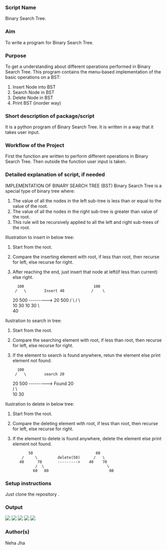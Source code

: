 ### Script Name
Binary Search Tree.

### Aim
To write a program for Binary Search Tree.

### Purpose
To get a understanding about different operations performed in Binary Search Tree.
This program contains the menu-based implementation of the basic operations on a BST:
1. Insert Node into BST
2. Search Node in BST
3. Delete Node in BST
4. Print BST (inorder way)

### Short description of package/script
It is a python program of Binary Search Tree.
It is written in a way that it takes user input.

### Workflow of the Project
First the function are written to perform different operations in Binary Search Tree.
Then outside the function user input is taken.

### Detailed explanation of script, if needed
IMPLEMENTATION OF BINARY SEARCH TREE (BST)
Binary Search Tree is a special type of binary tree where:
1. The value of all the nodes in the left sub-tree is less than or equal to the value of the root.
2. The value of all the nodes in the right sub-tree is greater than value of the root.
3. This rule will be recursively applied to all the left and right sub-trees of the root.

Illustration to insert in below tree: 
1. Start from the root. 
2. Compare the inserting element with root, if less than root, then recurse for left, else recurse for right. 
3. After reaching the end, just insert that node at left(if less than current) else right. 

         100                               100
        /   \        Insert 40            /    \
      20     500    --------->          20     500 
     /  \                              /  \  
    10   30                           10   30
                                              \   
                                              40

llustration to search in tree: 
1. Start from the root. 
2. Compare the searching element with root, if less than root, then recurse for left, else recurse for right. 
3. If the element to search is found anywhere, retun the element else print element not found. 

         100                               
        /   \        search 20            
      20     500    --------->      Found 20     
     /  \                               
    10   30 

llustration to delete in below tree: 
1. Start from the root. 
2. Compare the deleting element with root, if less than root, then recurse for left, else recurse for right. 
3. If the element to delete is found anywhere, delete the element else print element not found. 

        
              50                            60
           /     \         delete(50)      /   \
          40      70       --------->    40    70 
                 /  \                            \ 
                60   80                           80

### Setup instructions
Just clone the repository .

### Output
<img src="https://github.com/prathimacode-hub/PyAlgo-Tree/blob/09d7662554c647018634a831fcd06e066ff3f014/Trees/Binary%20Search%20Tree/images/output1.png">

<img src="https://github.com/prathimacode-hub/PyAlgo-Tree/blob/09d7662554c647018634a831fcd06e066ff3f014/Trees/Binary%20Search%20Tree/images/output2.png">

<img src="https://github.com/prathimacode-hub/PyAlgo-Tree/blob/09d7662554c647018634a831fcd06e066ff3f014/Trees/Binary%20Search%20Tree/images/output3.png">

<img src="https://github.com/prathimacode-hub/PyAlgo-Tree/blob/09d7662554c647018634a831fcd06e066ff3f014/Trees/Binary%20Search%20Tree/images/output4.png">

<img src="https://github.com/prathimacode-hub/PyAlgo-Tree/blob/09d7662554c647018634a831fcd06e066ff3f014/Trees/Binary%20Search%20Tree/images/output5.png">

### Author(s)
Neha Jha
